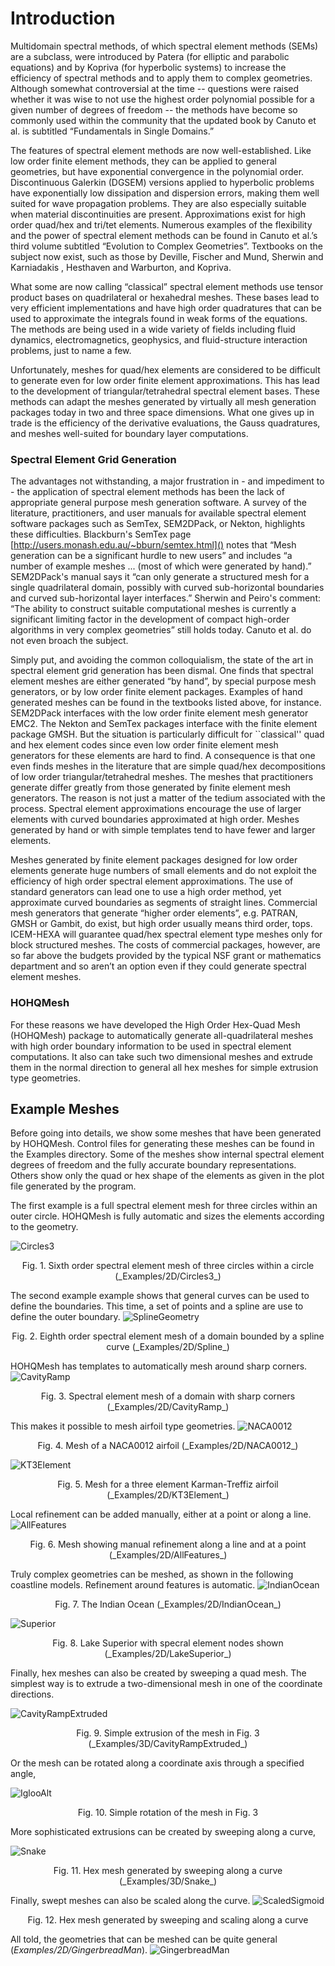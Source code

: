 # Introduction

Multidomain spectral methods, of which spectral element methods (SEMs) are a subclass, were introduced by Patera  (for elliptic and parabolic equations) and by Kopriva (for hyperbolic systems) to increase the efficiency of spectral methods and to apply them to complex geometries. Although somewhat controversial at the time -- questions were raised whether it was wise to not use the highest order polynomial possible  for a given number of degrees of freedom -- the methods have become so commonly used within the community that the updated book by Canuto et al.  is subtitled  “Fundamentals in Single Domains.”

The features of spectral element methods are now well-established. Like low order finite element methods, they can be applied to general geometries, but have exponential convergence in the polynomial order. Discontinuous Galerkin (DGSEM) versions applied to hyperbolic problems have exponentially low dissipation and dispersion errors, making them well suited for wave propagation problems. They are also especially suitable when material discontinuities are present. Approximations exist for high order quad/hex and tri/tet elements. Numerous examples of the flexibility and the power of spectral element methods can be found in Canuto et al.’s third volume subtitled “Evolution to Complex Geometries”. Textbooks on the subject now exist, such as those by Deville, Fischer and Mund, Sherwin and Karniadakis , Hesthaven and Warburton, and Kopriva.

What some are now calling “classical” spectral element methods use tensor product bases on quadrilateral or hexahedral meshes. These bases lead to very efficient implementations and have high order quadratures that can be used to approximate the integrals found in weak forms of the equations. The methods are being used in a wide variety of fields including fluid dynamics, electromagnetics, geophysics, and fluid-structure interaction problems, just to name a few.

Unfortunately, meshes for quad/hex elements are considered to be difficult to generate even for low order finite element approximations. This has lead to the development of triangular/tetrahedral spectral element bases. These methods can adapt the meshes generated by virtually all mesh generation packages today in two and three space dimensions. What one gives up in trade is the efficiency of the derivative evaluations, the Gauss quadratures, and meshes well-suited for boundary layer computations.

### Spectral Element Grid Generation<a name="SpectralElementGridGeneration"></a>

The advantages not withstanding, a major frustration in - and impediment to - the application of spectral element methods has been the lack of appropriate general purpose mesh generation software. A survey of the literature, practitioners, and user manuals for available spectral element software packages such as SemTex, SEM2DPack, or Nekton, highlights these difficulties. Blackburn's SemTex page [http://users.monash.edu.au/~bburn/semtex.html]() notes that “Mesh generation can be a significant hurdle to new users” and includes “a number of example meshes ... (most of which were generated by hand).” SEM2DPack's manual says it “can only generate a structured mesh for a single quadrilateral domain, possibly with curved sub-horizontal boundaries and curved sub-horizontal layer interfaces.” Sherwin and Peiro's comment:  “The ability to construct suitable computational meshes is currently a significant limiting factor in the development of compact high-order algorithms in very complex geometries” still holds today. Canuto et al. do not even broach the subject. 

Simply put, and avoiding the common colloquialism, the state of the art in spectral element grid generation has been dismal.
One finds that spectral element meshes are either generated “by hand”, by special purpose mesh generators, or by low order finite element packages. Examples of hand generated meshes can be found in the textbooks listed above, for instance. SEM2DPack interfaces with the low order finite element mesh generator EMC2. The Nekton and SemTex packages interface with the finite element package GMSH. But the situation is particularly difficult for ``classical'' quad and hex element codes since even low order finite element mesh generators for these elements are hard to find. A consequence is that one even finds meshes in the literature that are simple quad/hex decompositions of low order triangular/tetrahedral meshes. 
The meshes that practitioners generate differ greatly from those generated by finite element mesh generators. The reason is not just a matter of the tedium associated with the process. Spectral element approximations encourage the use of larger elements with curved boundaries approximated at high order. Meshes generated by hand or with simple templates tend to have fewer and larger elements. 

Meshes generated by finite element packages designed for low order elements generate huge numbers of small elements and do not exploit the efficiency of high order spectral element approximations. The use of standard generators can lead one to use a high order method, yet approximate curved boundaries as segments of straight lines. Commercial mesh generators that generate “higher order elements”, e.g.  PATRAN, GMSH or Gambit, do exist, but high order usually means third order, tops. ICEM-HEXA will guarantee quad/hex spectral element type meshes only for block structured meshes. The costs of commercial packages, however, are so far above the budgets provided by the typical NSF grant or mathematics department and so aren’t an option even if they could generate spectral element meshes.

### HOHQMesh<a name="HOHQMesh"></a>
For these reasons we have developed the High Order Hex-Quad Mesh (HOHQMesh) package to automatically generate all-quadrilateral meshes with high order boundary information to be used in spectral element computations. It also can take such two dimensional meshes and extrude them in the normal direction to general all hex meshes for simple extrusion type geometries.

## Example Meshes<a name="ExampleMeshes"></a>

Before going into details, we show some meshes that have been generated by HOHQMesh. Control files for generating these meshes can be found in the Examples directory. Some of the meshes show internal spectral element degrees of freedom and the fully accurate boundary representations. Others show only the quad or hex shape of the elements as given in the plot file generated by the program.

The first example is a full spectral element mesh for three circles within an outer circle. HOHQMesh is fully automatic and sizes the elements according to the geometry. 

![Circles3](https://user-images.githubusercontent.com/3637659/121807814-09e21f80-cc56-11eb-9e4d-fad5929c6822.png)
<p align = "center"> Fig. 1. Sixth order spectral element mesh of three circles within a circle (_Examples/2D/Circles3_)</p>

The second example example shows that general curves can be used to define the boundaries. This time, a set of points and a spline are use to define the outer boundary.
![SplineGeometry](https://user-images.githubusercontent.com/3637659/121807895-5e859a80-cc56-11eb-820a-73c4be8676ee.png)
<p align = "center"> Fig. 2. Eighth order spectral element mesh of a domain bounded by a spline curve (_Examples/2D/Spline_)</p>

HOHQMesh has templates to automatically mesh around sharp corners.  
![CavityRamp](https://user-images.githubusercontent.com/3637659/121807804-fd5dc700-cc55-11eb-8cfe-2b21e79f0af7.png)
<p align = "center"> Fig. 3. Spectral element mesh of a domain with sharp corners (_Examples/2D/CavityRamp_)</p>

This makes it possible to mesh airfoil type geometries.
![NACA0012](https://user-images.githubusercontent.com/3637659/121807856-3b5aeb00-cc56-11eb-9b6f-5ec8d22da158.png)
<p align = "center"> Fig. 4. Mesh of a NACA0012 airfoil (_Examples/2D/NACA0012_)</p>

![KT3Element](https://user-images.githubusercontent.com/3637659/121807848-2da56580-cc56-11eb-9f0a-1a078cc3e612.png)
<p align = "center"> Fig. 5. Mesh for a three element Karman-Treffiz airfoil (_Examples/2D/KT3Element_)</p>

Local refinement can be added manually, either at a point or along a line.
![AllFeatures](https://user-images.githubusercontent.com/3637659/121807794-f3d45f00-cc55-11eb-9284-af5f4eed2c87.png)
<p align = "center"> Fig. 6. Mesh showing manual refinement along a line and at a point (_Examples/2D/AllFeatures_)</p>

Truly complex geometries can be meshed, as shown in the following coastline models. Refinement around features is automatic.
![IndianOcean](https://user-images.githubusercontent.com/3637659/121807841-267e5780-cc56-11eb-9ef3-a1de263a8a81.png)
<p align = "center"> Fig. 7. The Indian Ocean (_Examples/2D/IndianOcean_)</p>

![Superior](https://user-images.githubusercontent.com/3637659/121807899-65141200-cc56-11eb-990e-4550feb0f90e.png)
<p align = "center"> Fig. 8. Lake Superior with specral element nodes shown (_Examples/2D/LakeSuperior_)</p>

Finally, hex meshes can also be created by sweeping a quad mesh. The simplest way is to extrude a two-dimensional mesh in one of the coordinate directions. 

![CavityRampExtruded](https://user-images.githubusercontent.com/3637659/121807810-051d6b80-cc56-11eb-8c89-7911bc152bfb.png)
<p align = "center"> Fig. 9. Simple extrusion of the mesh in Fig. 3 (_Examples/3D/CavityRampExtruded_)</p>

Or the mesh can be rotated along a coordinate axis through a specified angle,

![IglooAlt](https://user-images.githubusercontent.com/3637659/121807832-1e261c80-cc56-11eb-8c86-9d2a9e07de00.png)
<p align = "center"> Fig. 10. Simple rotation of the mesh in Fig. 3</p>

More sophisticated extrusions can be created by sweeping along a curve,

![Snake](https://user-images.githubusercontent.com/3637659/121807890-588fb980-cc56-11eb-9698-d3efffafed82.png)
<p align = "center"> Fig. 11. Hex mesh generated by sweeping along a curve (_Examples/3D/Snake_)</p>

Finally, swept meshes can also be scaled along the curve.
![ScaledSigmoid](https://user-images.githubusercontent.com/3637659/121807887-54639c00-cc56-11eb-9474-9d809320af9b.png)
<p align = "center"> Fig. 12. Hex mesh generated by sweeping and scaling along a curve</p>

All told, the geometries that can be meshed can be quite general (_Examples/2D/GingerbreadMan_).
![GingerbreadMan](https://user-images.githubusercontent.com/3637659/121807819-0fd80080-cc56-11eb-9adc-7b3b24095dcb.png)
